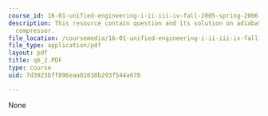 ```yaml
---
course_id: 16-01-unified-engineering-i-ii-iii-iv-fall-2005-spring-2006
description: This resource contain question and its solution on adiabatic steady flow
  compressor.
file_location: /coursemedia/16-01-unified-engineering-i-ii-iii-iv-fall-2005-spring-2006/7d3923bff896eaa81038b293f544a678_q6_2.PDF
file_type: application/pdf
layout: pdf
title: q6_2.PDF
type: course
uid: 7d3923bff896eaa81038b293f544a678

---
```

None